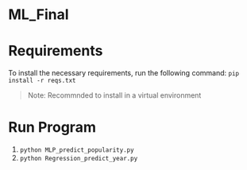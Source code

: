 # ML_Final

# Requirements
To install the necessary requirements, run the following command: `pip install -r reqs.txt`
>Note: Recommnded to install in a virtual environment

# Run Program
1. `python MLP_predict_popularity.py`
2. `python Regression_predict_year.py`
